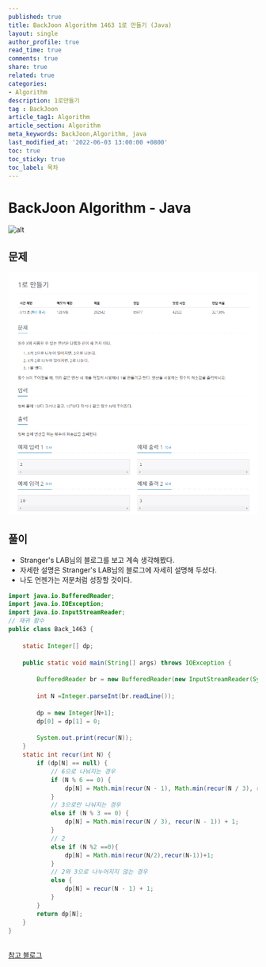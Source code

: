 ```yaml
---
published: true
title: BackJoon Algorithm 1463 1로 만들기 (Java)
layout: single
author_profile: true
read_time: true
comments: true
share: true
related: true
categories:
- Algorithm
description: 1로만들기
tag : BackJoon
article_tag1: Algorithm
article_section: Algorithm
meta_keywords: BackJoon,Algorithm, java
last_modified_at: '2022-06-03 13:00:00 +0800'
toc: true
toc_sticky: true
toc_label: 목차
---
```


BackJoon Algorithm - Java
====================

![alt](https://d2gd6pc034wcta.cloudfront.net/images/logo@2x.png)

## 문제

![alt](/assets/images/post/Algorithm/1463.png)


## 풀이

* Stranger's LAB님의 블로그를 보고 계속 생각해봤다.
* 자세한 설명은 Stranger's LAB님의 블로그에 자세히 설명해 두셨다.
* 나도 언젠가는 저분처럼 성장할 것이다.


```java
import java.io.BufferedReader;
import java.io.IOException;
import java.io.InputStreamReader;
// 재귀 함수
public class Back_1463 {

    static Integer[] dp;

    public static void main(String[] args) throws IOException {

        BufferedReader br = new BufferedReader(new InputStreamReader(System.in));

        int N =Integer.parseInt(br.readLine());

        dp = new Integer[N+1];
        dp[0] = dp[1] = 0;

        System.out.print(recur(N));
    }
    static int recur(int N) {
        if (dp[N] == null) {
            // 6으로 나눠지는 경우
            if (N % 6 == 0) {
                dp[N] = Math.min(recur(N - 1), Math.min(recur(N / 3), recur(N / 2))) + 1;
            }
            // 3으로만 나눠지는 경우
            else if (N % 3 == 0) {
                dp[N] = Math.min(recur(N / 3), recur(N - 1)) + 1;
            }
            // 2
            else if (N %2 ==0){
                dp[N] = Math.min(recur(N/2),recur(N-1))+1;
            }
            // 2와 3으로 나누어지지 않는 경우
            else {
                dp[N] = recur(N - 1) + 1;
            }
        }
        return dp[N];
    }
}



```

<a href="https://st-lab.tistory.com/133">참고 블로그</a>
